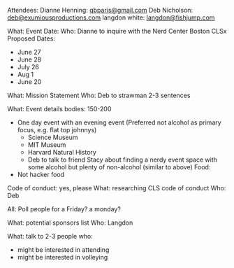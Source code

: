 Attendees:
Dianne Henning: qbparis@gmail.com
Deb Nicholson: deb@exumiousproductions.com
langdon white: langdon@fishjump.com

What: Event Date:
Who: Dianne to inquire with the Nerd Center
Boston CLSx Proposed Dates:
* June 27
* June 28
* July 26
* Aug 1
* June 20

What: Mission Statement
Who: Deb to strawman
2-3 sentences

What: Event details
bodies: 150-200
* One day event with an evening event (Preferred not alcohol as primary focus, e.g. flat top johnnys)
  * Science Museum
  * MIT Museum
  * Harvard Natural History
  * Deb to talk to friend Stacy about finding a nerdy event space with some alcohol but plenty of non-alcohol (similar to above)
Food:
* Not hacker food

Code of conduct:
yes, please
What: researching CLS code of conduct
Who: Deb

All:
  Poll people for a Friday? a monday?

What: potential sponsors list
Who: Langdon

What: talk to 2-3 people who:
* might be interested in attending
* might be interested in volleying




